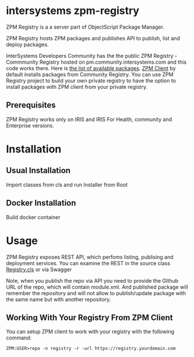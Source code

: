 # intersystems zpm-registry
ZPM Registry is a a server part of ObjectScript Package Manager.

ZPM Registry hosts ZPM packages and publishes API to publish, list and deploy packages.

InterSystems Developers Community has the the public ZPM Registry - Commmunity Registry hosted on pm.community.intersystems.com and this code works there. Here is [the list of available packages](https://pm.community.intersystems.com/packages/-/all).
[ZPM Client](https://github.com/intersystems-community/zpm) by default installs packages from Community Registry.
You can use ZPM Registry project to build your own private registry to have the option to install packages with ZPM client from your private registry.

## Prerequisites
ZPM Registry works only on IRIS and IRIS For Health, community and Enterprise versions.

# Installation
## Usual Installation
Import classes from cls and run Installer from Root

## Docker Installation
Build docker container

# Usage
ZPM Registry exposes REST API, which perfoms listing, publising and deployment services. You can examine the REST in the source class [Registry.cls](https://github.com/intersystems-community/zpm-registry/blob/master/src/cls/ZPM/Registry.cls) or via Swagger

Note, when you publish the repo via API you need to provide the GIthub URL of the repo, which will contain module.xml.
And published package will remember the repository and will not allow to publish/update package with the same name but with another repository.


## Working With Your Registry From ZPM Client
You can setup ZPM client to work with your registry with the following command:
```
ZPM:USER>repo -n registry -r -url https://registry.yourdomain.com
```





